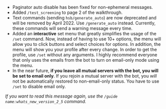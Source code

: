 - Paginator auto disable has been fixed for non-ephemeral messages.
- Added `/test_screening` to page 2 of the walkthrough.
- Text commands (sending `hsb/generate_auto`) are now deprecated and will be removed by April 2022. Use `/generate_auto` instead. Currently, these commands will send a warning message every time.
- Added an **interactive** set menu that greatly simplifies the usage of the `/set` command. Now, instead of having to use 10+ options, the menu will allow you to click buttons and select choices for options. In addition, the menu will show you your profile after every change. In order to get the profile, use `/set` without any arguments. I highly recommend everyone that only uses the emails from the bot to turn on email-only mode using the menu.
- In the near future, **if you leave all mutual servers with the bot, you will be set to email only**. If you rejoin a mutual server with the bot, you *will* not be automatically restored to non-email-only status. You have to use `/set` to disable email only.

*If you want to read this message again, use the `/guide name:whats_new_version_2_5` command.*
